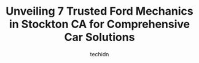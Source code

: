 ---
layout: ampstory
image: https://images.unsplash.com/photo-1580679568899-be51739ba2df?ixlib=rb-4.0.3&ixid=MnwxMjA3fDB8MHxwaG90by1wYWdlfHx8fGVufDB8fHx8&auto=format&fit=crop&w=640&h=853&q=80
author: techidn
featured: false
description: Trust your vehicles maintenance and repairs to the 7 best Ford Mechanic in Stockton CA, USA. With their extensive experience, cutting-edge technology, and commitment to customer satisfactio
title: Unveiling 7 Trusted Ford Mechanics in Stockton CA for Comprehensive Car Solutions
cover:
   title: Unveiling 7 Trusted Ford Mechanics in Stockton CA for Comprehensive Car Solutions
   subtitle: Rickpate
   background: https://images.unsplash.com/photo-1580679568899-be51739ba2df?ixlib=rb-4.0.3&ixid=MnwxMjA3fDB8MHxwaG90by1wYWdlfHx8fGVufDB8fHx8&auto=format&fit=crop&w=640&h=853&q=80

pages: 
 - layout: thirds
   top: <h1>#1 Excelente Auto Body & Frame Inc.</h1>
   bottom: "<p>This body shop is the best body shop Ive worked with. My moms car was in an accident and needed repairs asap. Liz and Raul were able to get my car in drivable conditio</p>"
   background: https://www.knot35.com/toplist/wp-content/uploads/2023/06/best-ford-mechanic-1-in-stockton-ca-1685835183.jpeg
   backgroundblur: true
 - layout: thirds
   top: <h1>#2 United Auto Repair</h1>
   bottom: "<p>400 N El Dorado St, Stockton, CA 95202, United States</p>"
   background: https://www.knot35.com/toplist/wp-content/uploads/2023/06/best-ford-mechanic-2-in-stockton-ca-1685835183.jpeg
   cta:
      link: https://www.knot35.com/toplist/unveiling-7-trusted-ford-mechanics-in-stockton-ca-for-comprehensive-car-solutions/
      text: Unveiling 7 Trusted Ford Mechanics in Stockton CA for Comprehensive Car Solutions
 - layout: thirds
   top: <h1>#3 Big Valley Ford Service</h1>
   bottom: "<p>3282 Auto Center Cir, Stockton, CA 95212, United States</p>"
   background: https://www.knot35.com/toplist/wp-content/uploads/2023/06/best-ford-mechanic-3-in-stockton-ca-1685835184.jpeg
   cta:
      link: https://www.knot35.com/toplist/unveiling-7-trusted-ford-mechanics-in-stockton-ca-for-comprehensive-car-solutions/
      text: Unveiling 7 Trusted Ford Mechanics in Stockton CA for Comprehensive Car Solutions
 - layout: thirds
   top: <h1>#4 Taylor Automotive</h1>
   bottom: "<p>3932 E Fremont St, Stockton, CA 95215, United States</p>"
   background: https://images.unsplash.com/photo-1489648022186-8f49310909a0?ixlib=rb-4.0.3&ixid=MnwxMjA3fDB8MHxwaG90by1wYWdlfHx8fGVufDB8fHx8&auto=format&fit=crop&w=640&h=853&q=80
   cta:
      link: https://www.knot35.com/toplist/unveiling-7-trusted-ford-mechanics-in-stockton-ca-for-comprehensive-car-solutions/
      text: Unveiling 7 Trusted Ford Mechanics in Stockton CA for Comprehensive Car Solutions
 - layout: thirds
   top: <h1>#5 Family Motors Brake & Lube</h1>
   bottom: "<p>1146 Enterprise St, Stockton, CA 95204, United States</p>"
   background: https://images.unsplash.com/photo-1591393223703-56fe1347ac62?ixlib=rb-4.0.3&ixid=MnwxMjA3fDB8MHxwaG90by1wYWdlfHx8fGVufDB8fHx8&auto=format&fit=crop&w=640&h=853&q=80
   cta:
      link: https://www.knot35.com/toplist/unveiling-7-trusted-ford-mechanics-in-stockton-ca-for-comprehensive-car-solutions/
      text: Unveiling 7 Trusted Ford Mechanics in Stockton CA for Comprehensive Car Solutions
 - layout: thirds
   top: <h1>#6 Ubaldos Auto Repair</h1>
   bottom: "<p>2029 Cherokee Rd, Stockton, CA 95205, United States</p>"
   background: https://images.unsplash.com/photo-1608501821300-4f99e58bba77?ixlib=rb-4.0.3&ixid=MnwxMjA3fDB8MHxwaG90by1wYWdlfHx8fGVufDB8fHx8&auto=format&fit=crop&w=640&h=853&q=80
   cta:
      link: https://www.knot35.com/toplist/unveiling-7-trusted-ford-mechanics-in-stockton-ca-for-comprehensive-car-solutions/
      text: Unveiling 7 Trusted Ford Mechanics in Stockton CA for Comprehensive Car Solutions
 - layout: thirds
   top: <h1>#7 S&S auto repair</h1>
   bottom: "<p>5121 Holiday Dr, Stockton, CA 95207, United States</p>"
   background: https://images.unsplash.com/photo-1489694553447-4c9339da310d?ixlib=rb-4.0.3&ixid=MnwxMjA3fDB8MHxwaG90by1wYWdlfHx8fGVufDB8fHx8&auto=format&fit=crop&w=640&h=853&q=80
   cta:
      link: https://www.knot35.com/toplist/unveiling-7-trusted-ford-mechanics-in-stockton-ca-for-comprehensive-car-solutions/
      text: Unveiling 7 Trusted Ford Mechanics in Stockton CA for Comprehensive Car Solutions
 - layout: thirds
   middle: Continue reading...
   background: https://images.unsplash.com/photo-1574169208507-84376144848b?ixlib=rb-4.0.3&ixid=MnwxMjA3fDB8MHxwaG90by1wYWdlfHx8fGVufDB8fHx8&auto=format&fit=crop&w=640&h=853&q=80
   cta:
      link: https://www.knot35.com/toplist/unveiling-7-trusted-ford-mechanics-in-stockton-ca-for-comprehensive-car-solutions/
      text: Unveiling 7 Trusted Ford Mechanics in Stockton CA for Comprehensive Car Solutions
      
---
